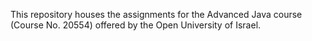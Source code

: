 This repository houses the assignments for the Advanced Java course (Course No. 20554) offered by the Open University of Israel.
